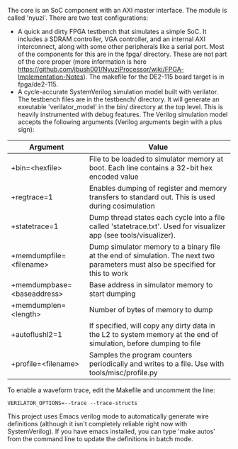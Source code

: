 The core is an SoC component with an AXI master interface. The module is called 'nyuzi'.
There are two test configurations:
- A quick and dirty FPGA testbench that simulates a simple SoC.  It includes a SDRAM controller, 
VGA controller, and an internal AXI interconnect, along with some other peripherals like a serial 
port. Most of the components for this are in the fpga/ directory. These are not part of 
the core proper (more information is here 
https://github.com/jbush001/NyuziProcessor/wiki/FPGA-Implementation-Notes).  The makefile for the DE2-115 board
target is in fpga/de2-115.
- A cycle-accurate SystemVerilog simulation model built with verilator. The testbench files
are in the testbench/ directory. It will generate an exeutable 'verilator_model' in the bin/ directory
at the top level. This is heavily instrumented with debug features. The Verilog simulation model accepts 
the following arguments (Verilog arguments begin with a plus sign):

|Argument|Value|
|--------|-----|
| +bin=&lt;hexfile&gt; | File to be loaded to simulator memory at boot. Each line contains a 32-bit hex encoded value |
| +regtrace=1 | Enables dumping of register and memory transfers to standard out.  This is used during cosimulation |
| +statetrace=1 | Dump thread states each cycle into a file called 'statetrace.txt'.  Used for visualizer app (see tools/visualizer). |
| +memdumpfile=&lt;filename&gt; | Dump simulator memory to a binary file at the end of simulation. The next two parameters must also be specified for this to work |
| +memdumpbase=&lt;baseaddress&gt;| Base address in simulator memory to start dumping |
| +memdumplen=&lt;length&gt; | Number of bytes of memory to dump |
| +autoflushl2=1 | If specified, will copy any dirty data in the L2 to system memory at the end of simulation, before dumping to file |
| +profile=&lt;filename&gt; | Samples the program counters periodically and writes to a file.  Use with tools/misc/profile.py |

To enable a waveform trace, edit the Makefile and uncomment the line:

    VERILATOR_OPTIONS=--trace --trace-structs

This project uses Emacs verilog mode to automatically generate wire definitions (although it isn't completely 
reliable right now with SystemVerilog).  If you have emacs installed, you can type 'make autos' from the
command line to update the definitions in batch mode.
